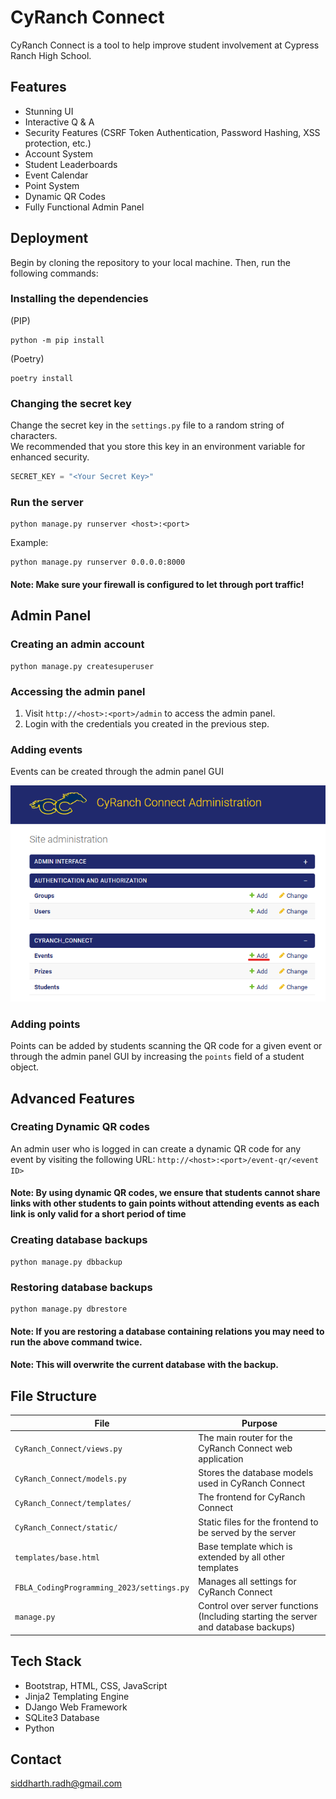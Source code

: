 # CyRanch Connect

CyRanch Connect is a tool to help improve student involvement at Cypress Ranch High School.

## Features

- Stunning UI
- Interactive Q & A
- Security Features (CSRF Token Authentication, Password Hashing, XSS protection, etc.)
- Account System
- Student Leaderboards
- Event Calendar
- Point System
- Dynamic QR Codes
- Fully Functional Admin Panel

## Deployment

Begin by cloning the repository to your local machine. Then, run the following commands:

### Installing the dependencies

(PIP)

```shell
python -m pip install
```

(Poetry)

```shell
poetry install
```

### Changing the secret key

Change the secret key in the `settings.py` file to a random string of characters.<br>
We recommended that you store this key in an environment variable for enhanced security.

```python
SECRET_KEY = "<Your Secret Key>"
```

### Run the server

```shell
python manage.py runserver <host>:<port>
```

Example:

```shell
python manage.py runserver 0.0.0.0:8000
```

#### Note: Make sure your firewall is configured to let through port traffic!

## Admin Panel

### Creating an admin account

```shell
python manage.py createsuperuser
```

### Accessing the admin panel

1. Visit `http://<host>:<port>/admin` to access the admin panel.
2. Login with the credentials you created in the previous step.

### Adding events

Events can be created through the admin panel GUI

![image info](imgs/add_event.png)

### Adding points

Points can be added by students scanning the QR code for a given event or through the admin panel GUI by increasing
the `points` field of a student object.

## Advanced Features

### Creating Dynamic QR codes

An admin user who is logged in can create a dynamic QR code for any event by visiting the following URL:
```http://<host>:<port>/event-qr/<event ID>```

#### Note: By using dynamic QR codes, we ensure that students cannot share links with other students to gain points without attending events as each link is only valid for a short period of time

### Creating database backups

```shell
python manage.py dbbackup
```

### Restoring database backups

```shell
python manage.py dbrestore
```

#### Note: If you are restoring a database containing relations you may need to run the above command twice.

#### Note: This will overwrite the current database with the backup.

## File Structure

| **File**                                  | Purpose                                                                            |
|-------------------------------------------|------------------------------------------------------------------------------------|
| `CyRanch_Connect/views.py`                | The main router for the CyRanch Connect web application                            |
| `CyRanch_Connect/models.py`               | Stores the database models used in CyRanch Connect                                 |
| `CyRanch_Connect/templates/`              | The frontend for CyRanch Connect                                                   |
| `CyRanch_Connect/static/`                 | Static files for the frontend to be served by the server                           |
| `templates/base.html`                     | Base template which is extended by all other templates                             |
| `FBLA_CodingProgramming_2023/settings.py` | Manages all settings for CyRanch Connect                                           |
| `manage.py`                               | Control over server functions (Including starting the server and database backups) |

## Tech Stack

- Bootstrap, HTML, CSS, JavaScript
- Jinja2 Templating Engine
- DJango Web Framework
- SQLite3 Database
- Python

## Contact

[siddharth.radh@gmail.com](mailto:siddharth.radh@gmail.com)